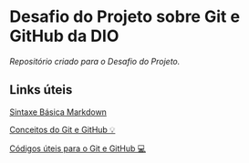 # Desafio do Projeto sobre Git e GitHub da DIO
_Repositório criado para o Desafio do Projeto._

## Links úteis
[Sintaxe Básica Markdown](https://www.markdownguide.org/basic-syntax/)

[Conceitos do Git e GitHub 💡](https://github.com/lucaspmoreiraa/dio-desafio-github-primeiro-repositorio/blob/main/Introdu%C3%A7%C3%A3o%20ao%20Git%20e%20ao%20GitHub/Conceitos%20do%20Git%20e%20GitHub.md)

[Códigos úteis para o Git e GitHub 💻](https://github.com/lucaspmoreiraa/dio-desafio-github-primeiro-repositorio/blob/main/Introdu%C3%A7%C3%A3o%20ao%20Git%20e%20ao%20GitHub/C%C3%B3digos%20%C3%BAteis%20para%20o%20Git%20e%20GitHub.md)





